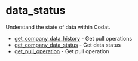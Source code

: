 # data_status

Understand the state of data within Codat.


* [get_company_data_history](getcompanydatahistory.md) - Get pull operations
* [get_company_data_status](getcompanydatastatus.md) - Get data status
* [get_pull_operation](getpulloperation.md) - Get pull operation